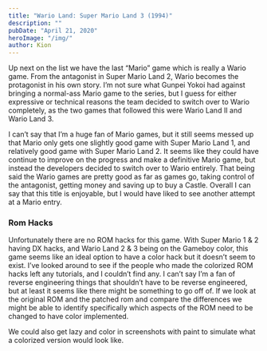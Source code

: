 ```yaml
---
title: "Wario Land: Super Mario Land 3 (1994)"
description: ""
pubDate: "April 21, 2020"
heroImage: "/img/"
author: Kion
---
```


Up next on the list we have the last “Mario” game which is really a Wario game. From the antagonist in Super Mario Land 2, Wario becomes the protagonist in his own story. I’m not sure what Gunpei Yokoi had against bringing a normal-ass Mario game to the series, but I guess for either expressive or technical reasons the team decided to switch over to Wario completely, as the two games that followed this were Wario Land II and Wario Land 3.

I can’t say that I’m a huge fan of Mario games, but it still seems messed up that Mario only gets one slightly good game with Super Mario Land 1, and relatively good game with Super Mario Land 2. It seems like they could have continue to improve on the progress and make a definitive Mario game, but instead the developers decided to switch over to Wario entirely. That being said the Wario games are pretty good as far as games go, taking control of the antagonist, getting money and saving up to buy a Castle. Overall I can say that this title is enjoyable, but I would have liked to see another attempt at a Mario entry.

### Rom Hacks

Unfortunately there are no ROM hacks for this game. With Super Mario 1 & 2 having DX hacks, and Wario Land 2 & 3 being on the Gameboy color, this game seems like an ideal option to have a color hack but it doesn’t seem to exist. I’ve looked around to see if the people who made the colorized ROM hacks left any tutorials, and I couldn’t find any. I can’t say I’m a fan of reverse engineering things that shouldn’t have to be reverse engineered, but at least it seems like there might be something to go off of. If we look at the original ROM and the patched rom and compare the differences we might be able to identify specifically which aspects of the ROM need to be changed to have color implemented.

We could also get lazy and color in screenshots with paint to simulate what a colorized version would look like.